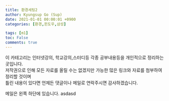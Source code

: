 ```yaml
---
title: 환경세팅2
author: Kyungsup Go (Sup)
date: 2021-01-01 00:00:01 +0900
categories: [환경,윈도우,삼성]

tags: [m1]
toc: False
comments: true
---
```


이 카테고리는  인터넷강의, 학교강의,스터디등 각종 공부내용등을 개인적으로 정리하는 곳입니다.  
저작권으로 인해 모든 자료를 올릴 수는 없겠지만 가능한 많은 링크와 자료를 첨부하여 정리할 것이며  
틀린 내용이 있다면 언제든 댓글이나 메일로 연락주시면 감사하겠습니다.

메일은 왼쪽 하단에 있습니다. asdasd

